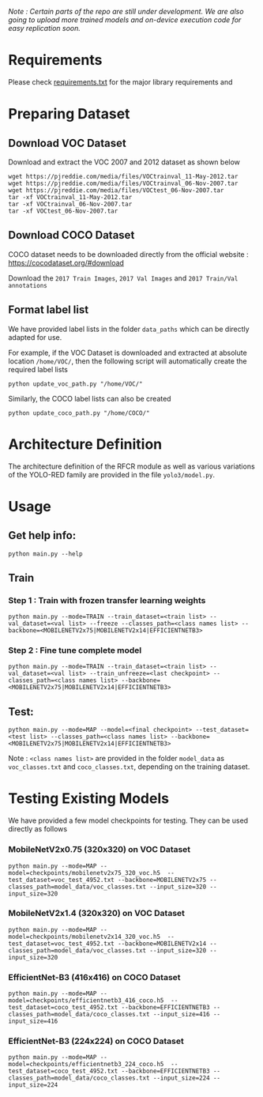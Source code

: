 _Note : Certain parts of the repo are still under development. We are also going to upload more trained models and on-device execution code for easy replication soon._

# Requirements

Please check [requirements.txt](requirements.txt) for the major library requirements and

# Preparing Dataset
## Download VOC Dataset
Download and extract the VOC 2007 and 2012 dataset as shown below

```
wget https://pjreddie.com/media/files/VOCtrainval_11-May-2012.tar
wget https://pjreddie.com/media/files/VOCtrainval_06-Nov-2007.tar
wget https://pjreddie.com/media/files/VOCtest_06-Nov-2007.tar
tar -xf VOCtrainval_11-May-2012.tar
tar -xf VOCtrainval_06-Nov-2007.tar
tar -xf VOCtest_06-Nov-2007.tar
```

## Download COCO Dataset
COCO dataset needs to be downloaded directly from the official website : https://cocodataset.org/#download

Download the `2017 Train Images`, `2017 Val Images` and `2017 Train/Val annotations`

## Format label list
We have provided label lists in the folder `data_paths` which can be directly adapted for use.

For example, if the VOC Dataset is downloaded and extracted at absolute location `/home/VOC/`, then the following script will automatically create the required label lists
```
python update_voc_path.py "/home/VOC/"
```

Similarly, the COCO label lists can also be created
```
python update_coco_path.py "/home/COCO/"
```

# Architecture Definition

The architecture definition of the RFCR module as well as various variations of the YOLO-RED family are provided in the file `yolo3/model.py`.

# Usage
## Get help info:
```
python main.py --help
```

## Train
### Step 1 : Train with frozen transfer learning weights
```
python main.py --mode=TRAIN --train_dataset=<train list> --val_dataset=<val list> --freeze --classes_path=<class names list> --backbone=<MOBILENETV2x75|MOBILENETV2x14|EFFICIENTNETB3>
```
### Step 2 : Fine tune complete model
```
python main.py --mode=TRAIN --train_dataset=<train list> --val_dataset=<val list> --train_unfreeze=<last checkpoint> --classes_path=<class names list> --backbone=<MOBILENETV2x75|MOBILENETV2x14|EFFICIENTNETB3>
```

## Test:
```
python main.py --mode=MAP --model=<final checkpoint> --test_dataset=<test list> --classes_path=<class names list> --backbone=<MOBILENETV2x75|MOBILENETV2x14|EFFICIENTNETB3>
```

Note : `<class names list>` are provided in the folder `model_data` as `voc_classes.txt` and `coco_classes.txt`, depending on the training dataset.

# Testing Existing Models

We have provided a few model checkpoints for testing. They can be used directly as follows

### MobileNetV2x0.75 (320x320) on VOC Dataset
```
python main.py --mode=MAP --model=checkpoints/mobilenetv2x75_320_voc.h5  --test_dataset=voc_test_4952.txt --backbone=MOBILENETV2x75 --classes_path=model_data/voc_classes.txt --input_size=320 --input_size=320
```

### MobileNetV2x1.4 (320x320) on VOC Dataset
```
python main.py --mode=MAP --model=checkpoints/mobilenetv2x14_320_voc.h5  --test_dataset=voc_test_4952.txt --backbone=MOBILENETV2x14 --classes_path=model_data/voc_classes.txt --input_size=320 --input_size=320
```

### EfficientNet-B3 (416x416) on COCO Dataset
```
python main.py --mode=MAP --model=checkpoints/efficientnetb3_416_coco.h5  --test_dataset=coco_test_4952.txt --backbone=EFFICIENTNETB3 --classes_path=model_data/coco_classes.txt --input_size=416 --input_size=416
```

### EfficientNet-B3 (224x224) on COCO Dataset
```
python main.py --mode=MAP --model=checkpoints/efficientnetb3_224_coco.h5  --test_dataset=coco_test_4952.txt --backbone=EFFICIENTNETB3 --classes_path=model_data/coco_classes.txt --input_size=224 --input_size=224
```
